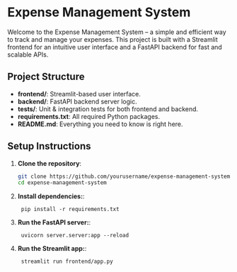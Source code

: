 # Expense Management System

Welcome to the Expense Management System – a simple and efficient way to track and manage your expenses. This project is built with a Streamlit frontend for an intuitive user interface and a FastAPI backend for fast and scalable APIs.


## Project Structure

- **frontend/**: Streamlit-based user interface.
- **backend/**: FastAPI backend server logic.
- **tests/**: Unit & integration tests for both frontend and backend.
- **requirements.txt**: All required Python packages.
- **README.md**:  Everything you need to know is right here.


## Setup Instructions

1. **Clone the repository**:
   ```bash
   git clone https://github.com/yourusername/expense-management-system.git
   cd expense-management-system
   ```
1. **Install dependencies:**:   
   ```commandline
    pip install -r requirements.txt
   ```
1. **Run the FastAPI server:**:   
   ```commandline
    uvicorn server.server:app --reload
   ```
1. **Run the Streamlit app:**:   
   ```commandline
    streamlit run frontend/app.py

   ```
